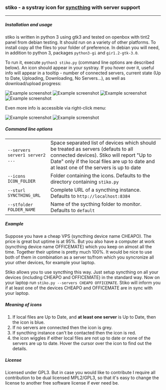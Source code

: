 ### **stiko** - a systray icon for [syncthing](https://github.com/syncthing/syncthing) with server support

---

##### Installation and usage
stiko is written in python 3 using gtk3 and tested on openbox with tint2 panel from debian testing. It should run on a variety of other platforms.  To install copy all the files to your folder of preference. In debian you will need, in addition to python 3,  packages `python3-gi` and `gir1.2-gtk-3.0`.

To run it, execute `python3 stiko.py` (command line options are described below). An icon should appear in your systray. If you hover over it, useful info will appear in a tooltip - number of connected servers, current state (Up to Date, Uploading, Downloading, No Servers...), as well as download/upload progress:

![Example screenshot](/../screenshots/screenshots/1.png?raw=true)
![Example screenshot](/../screenshots/screenshots/2.png?raw=true)
![Example screenshot](/../screenshots/screenshots/4.png?raw=true)
![Example screenshot](/../screenshots/screenshots/6.png?raw=true)

Even more info is accessible via right-click menu:

![Example screenshot](/../screenshots/screenshots/menu1.png?raw=true)
![Example screenshot](/../screenshots/screenshots/menu2.png?raw=true)

##### Command line options

|||
|---|---|
| `--servers server1 server2 ...`| Space separated list of devices which should be treated as servers (defauts to all connected devices). Stiko will report "Up to Date" only if the local files are up to date and at least one of the servers is up to date |
| `--icons ICON_FOLDER`| Folder containing the icons. Defaults to the directory containing `stiko.py`|
| `--sturl SYNCTHING_URL`| Complete URL  of a syncthing instance. Defaults to `http://localhost:8384`|
| `--stfolder FOLDER_NAME`| Name of the sycthing folder to monitor. Defaults to `default`|


##### Example
Suppose you have a cheap VPS (syncthing device name CHEAPO). The price is great but uptime is at 95%. But you also have a computer at work (syncthing device name OFFICEMATE) which you keep on almost all the time. Together their uptime is pretty much 100%. It would be nice to use both of them in combination as a server to/from which you syncronize all your other devices, for example your laptop. 

Stiko allows you to use syncthing this way. Just setup syncthing on all your devices (including CHEAPO and OFFICEMATE) in the standard way. Now on your laptop run `stiko.py --servers CHEAPO OFFICEMATE`. Stiko will inform you if at least one of the devices CHEAPO and OFFICEMATE are in sync with your laptop.

##### Meaning of icons
1. If local files are Up to Date, and **at least one server** is Up to Date, then the icon is blue.
2. If no servers are connected then the icon is grey.
3. If syncthing instance can't be contacted then the icon is red.
4. the icon wiggles if either local files are not up to date  or none of the servers are up to date. Hover the cursor over the icon to find out the details.

##### License
Licensed under GPL3. But in case you would like to contribute I require all contribution to be dual licensed MPL2/GPL3, so that it's easy to change the license to another free software license if ever need be.
